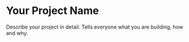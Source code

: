 # Your Project Name
Describe your project in detail. Tells everyone what you are building, how and why.
